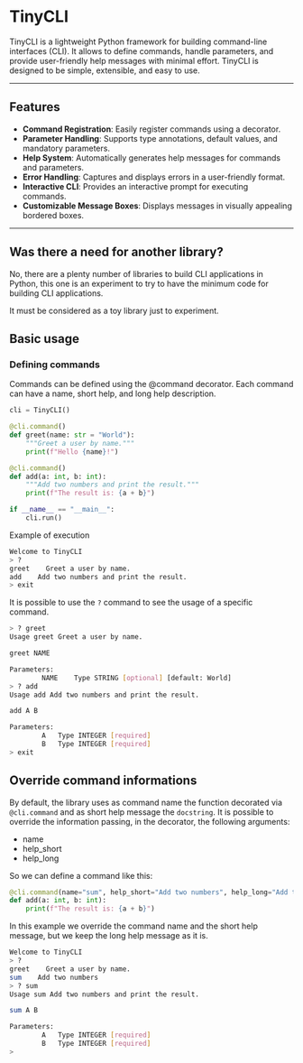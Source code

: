 # TinyCLI

TinyCLI is a lightweight Python framework for building command-line interfaces (CLI).
It allows to define commands, handle parameters, and provide user-friendly help messages with minimal effort. 
TinyCLI is designed to be simple, extensible, and easy to use.

---

## Features

- **Command Registration**: Easily register commands using a decorator.
- **Parameter Handling**: Supports type annotations, default values, and mandatory parameters.
- **Help System**: Automatically generates help messages for commands and parameters.
- **Error Handling**: Captures and displays errors in a user-friendly format.
- **Interactive CLI**: Provides an interactive prompt for executing commands.
- **Customizable Message Boxes**: Displays messages in visually appealing bordered boxes.

---

## Was there a need for another library?

No, there are a plenty number of libraries to build CLI applications in Python, this one
is an experiment to try to have the minimum code for building CLI applications.

It must be considered as a toy library just to experiment.



## Basic usage

### Defining commands

Commands can be defined using the @command decorator. Each command can have a name, short help, and long help description.

```python
cli = TinyCLI()

@cli.command()
def greet(name: str = "World"):
    """Greet a user by name."""
    print(f"Hello {name}!")

@cli.command()
def add(a: int, b: int):
    """Add two numbers and print the result."""
    print(f"The result is: {a + b}")

if __name__ == "__main__":
    cli.run()
```

Example of execution

```bash
Welcome to TinyCLI
> ?
greet    Greet a user by name.
add    Add two numbers and print the result.
> exit
```

It is possible to use the `?` command to see the usage of a specific command.

```bash
> ? greet
Usage greet Greet a user by name.

greet NAME

Parameters:
		NAME	Type STRING [optional] [default: World]
> ? add
Usage add Add two numbers and print the result.

add A B

Parameters:
		A	Type INTEGER [required]
		B	Type INTEGER [required]
> exit
```

## Override command informations

By default, the library uses as command name the function decorated via `@cli.command` and as short help message 
the `docstring`.
It is possible to override the information passing, in the decorator, the following arguments:

- name
- help_short
- help_long

So we can define a command like this:

```python
@cli.command(name="sum", help_short="Add two numbers", help_long="Add two numbers and print the result.")
def add(a: int, b: int):
    print(f"The result is: {a + b}")
```

In this example we override the command name and the short help message, but we keep the long help message as it is.

```bash
Welcome to TinyCLI
> ?
greet    Greet a user by name.
sum    Add two numbers
> ? sum
Usage sum Add two numbers and print the result.

sum A B

Parameters:
		A	Type INTEGER [required]
		B	Type INTEGER [required]
> 
```

